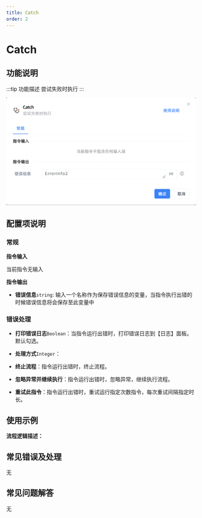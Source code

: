 ```yaml
---
title: Catch
order: 2
---
```


# Catch

## 功能说明

:::tip 功能描述
尝试失败时执行
:::

![Catch](../../../assets/Catch_command.png)

## 配置项说明

### 常规

**指令输入**

当前指令无输入


**指令输出**

- **错误信息**`string`: 输入一个名称作为保存错误信息的变量，当指令执行出错的时候错误信息将会保存至此变量中

### 错误处理

- **打印错误日志**`Boolean`：当指令运行出错时，打印错误日志到【日志】面板。默认勾选。

- **处理方式**`Integer`：

 - **终止流程**：指令运行出错时，终止流程。

 - **忽略异常并继续执行**：指令运行出错时，忽略异常，继续执行流程。

 - **重试此指令**：指令运行出错时，重试运行指定次数指令，每次重试间隔指定时长。

## 使用示例

**流程逻辑描述：** 

## 常见错误及处理

无

## 常见问题解答

无


